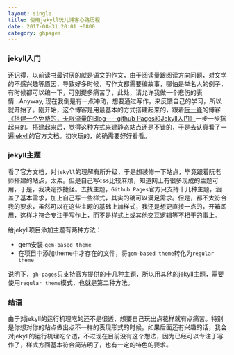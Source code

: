 ```yaml
---
layout: single
title: 使用jekyll玩儿博客心路历程
date: 2017-08-31 20:01 +0800
category: ghpages
---
```

### jekyll入门
还记得，以前读书最讨厌的就是语文的作文，由于阅读量跟阅读方向问题，对文学的不感兴趣等原因，导致好多时候，写作文都需要编故事，哪怕是举名人的例子，有时候都可以编一下，可别提多痛苦了，此处，请允许我做一个悲伤的表情...Anyway, 现在我倒是有一点冲动，想要通过写作，来反馈自己的学习，所以就开始了。刚开始，这个博客是用最基本的方式搭建起来的，跟着[阮一峰](http://www.ruanyifeng.com/home.html)的博客[《搭建一个免费的，无限流量的Blog----github Pages和Jekyll入门》](http://www.ruanyifeng.com/blog/2012/08/blogging_with_jekyll.html)一步一步撘起来的。搭建起来后，觉得这种方式来建静态站点还是不错的，于是去认真看了一遍[jekyll](http://jekyllrb.com/)的官方文档。初次玩的，的确需要好好看看。

### jekyll主题
看了官方文档，对`jekyll`的理解有所升级，于是想装修一下站点，毕竟跟着阮老师搭建的站点，太素。但是自己写css比较麻烦，知道网上有很多现成的主题可用，于是，我决定抄捷径。去找主题，`Github Pages`官方只支持十几种主题，涵盖了基本需求，加上自己写一些样式，其实的确可以满足需求。但是，都不太符合我的要求，虽然可以在这些主题的基础上加样式，我还是想更直接一点的，开箱即用，这样才符合专注于写作上，而不是样式上或其他交互逻辑等不相干的事上。

给jekyll项目添加主题有两种方法：

* gem安装 `gem-based theme`
* 在项目中添加theme中才存在的文件，将`gem-based theme`转化为`regular theme`

说明下，`gh-pages`只支持官方提供的十几种主题，所以用其他的jekyll主题，需要使用`regular theme`模式，也就是第二种方法。

### 结语
由于对jekyll的运行机理吃的还不是很透，想要自己玩出点花样就有点痛苦。特别是你想对你的站点做出点不一样的表现形式的时候。如果后面还有兴趣的话，我会对jekyll的运行机理吃个透，不过现在目前没有这个想法，因为已经可以专注于写作了，样式方面基本符合简洁明了，也有一定的特色的要求。

